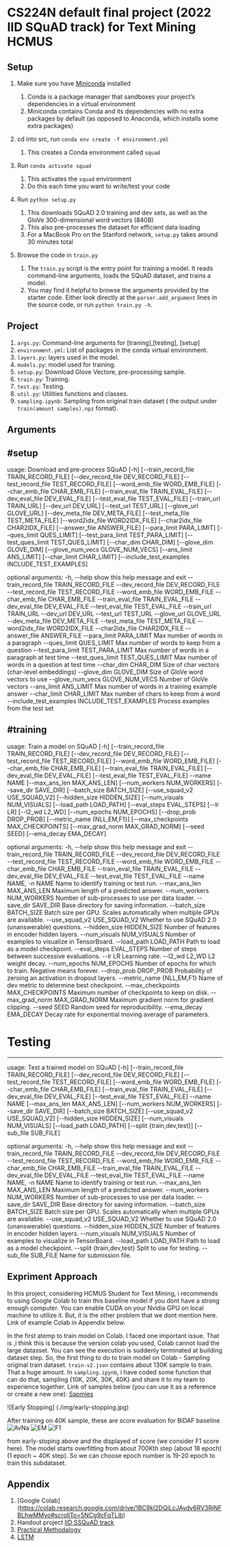 # CS224N default final project (2022 IID SQuAD track) for Text Mining HCMUS

## Setup

1. Make sure you have [Miniconda](https://conda.io/docs/user-guide/install/index.html#regular-installation) installed

   1. Conda is a package manager that sandboxes your project’s dependencies in a virtual environment
   2. Miniconda contains Conda and its dependencies with no extra packages by default (as opposed to Anaconda, which installs some extra packages)

2. cd into src, run `conda env create -f environment.yml`

   1. This creates a Conda environment called `squad`

3. Run `conda activate squad`

   1. This activates the `squad` environment
   2. Do this each time you want to write/test your code

4. Run `python setup.py`

   1. This downloads SQuAD 2.0 training and dev sets, as well as the GloVe 300-dimensional word vectors (840B)
   2. This also pre-processes the dataset for efficient data loading
   3. For a MacBook Pro on the Stanford network, `setup.py` takes around 30 minutes total

5. Browse the code in `train.py`
   1. The `train.py` script is the entry point for training a model. It reads command-line arguments, loads the SQuAD dataset, and trains a model.
   2. You may find it helpful to browse the arguments provided by the starter code. Either look directly at the `parser.add_argument` lines in the source code, or run `python train.py -h`.

## Project

1. `args.py`: Command-line arguments for [traning],[testing], [setup]
2. `environment.yml`: List of packages in the conda virtual environment.
3. `layers.py`: layers used in the model.
4. `models.py`: model used for training.
5. `setup.py`: Download Glove Vectore, pre-processing sample.
6. `train.py`: Training.
7. `test.py`: Testing.
8. `util.py`: Utilities functions and classes.
9. `sampling.ipynb`: Sampling from original train dataset ( the output under `train(amount samples).npz` format).

## Arguments

## #setup

usage: Download and pre-process SQuAD [-h] [--train_record_file TRAIN_RECORD_FILE] [--dev_record_file DEV_RECORD_FILE]
[--test_record_file TEST_RECORD_FILE] [--word_emb_file WORD_EMB_FILE] [--char_emb_file CHAR_EMB_FILE]
[--train_eval_file TRAIN_EVAL_FILE] [--dev_eval_file DEV_EVAL_FILE] [--test_eval_file TEST_EVAL_FILE]
[--train_url TRAIN_URL] [--dev_url DEV_URL] [--test_url TEST_URL] [--glove_url GLOVE_URL]
[--dev_meta_file DEV_META_FILE] [--test_meta_file TEST_META_FILE] [--word2idx_file WORD2IDX_FILE]
[--char2idx_file CHAR2IDX_FILE] [--answer_file ANSWER_FILE] [--para_limit PARA_LIMIT] [--ques_limit QUES_LIMIT]
[--test_para_limit TEST_PARA_LIMIT] [--test_ques_limit TEST_QUES_LIMIT] [--char_dim CHAR_DIM]
[--glove_dim GLOVE_DIM] [--glove_num_vecs GLOVE_NUM_VECS] [--ans_limit ANS_LIMIT] [--char_limit CHAR_LIMIT]
[--include_test_examples INCLUDE_TEST_EXAMPLES]

optional arguments:
-h, --help show this help message and exit
--train_record_file TRAIN_RECORD_FILE
--dev_record_file DEV_RECORD_FILE
--test_record_file TEST_RECORD_FILE
--word_emb_file WORD_EMB_FILE
--char_emb_file CHAR_EMB_FILE
--train_eval_file TRAIN_EVAL_FILE
--dev_eval_file DEV_EVAL_FILE
--test_eval_file TEST_EVAL_FILE
--train_url TRAIN_URL
--dev_url DEV_URL
--test_url TEST_URL
--glove_url GLOVE_URL
--dev_meta_file DEV_META_FILE
--test_meta_file TEST_META_FILE
--word2idx_file WORD2IDX_FILE
--char2idx_file CHAR2IDX_FILE
--answer_file ANSWER_FILE
--para_limit PARA_LIMIT
Max number of words in a paragraph
--ques_limit QUES_LIMIT
Max number of words to keep from a question
--test_para_limit TEST_PARA_LIMIT
Max number of words in a paragraph at test time
--test_ques_limit TEST_QUES_LIMIT
Max number of words in a question at test time
--char_dim CHAR_DIM Size of char vectors (char-level embeddings)
--glove_dim GLOVE_DIM
Size of GloVe word vectors to use
--glove_num_vecs GLOVE_NUM_VECS
Number of GloVe vectors
--ans_limit ANS_LIMIT
Max number of words in a training example answer
--char_limit CHAR_LIMIT
Max number of chars to keep from a word
--include_test_examples INCLUDE_TEST_EXAMPLES
Process examples from the test set

## #training

usage: Train a model on SQuAD [-h] [--train_record_file TRAIN_RECORD_FILE] [--dev_record_file DEV_RECORD_FILE] [--test_record_file TEST_RECORD_FILE]
[--word_emb_file WORD_EMB_FILE] [--char_emb_file CHAR_EMB_FILE] [--train_eval_file TRAIN_EVAL_FILE]
[--dev_eval_file DEV_EVAL_FILE] [--test_eval_file TEST_EVAL_FILE] --name NAME [--max_ans_len MAX_ANS_LEN]
[--num_workers NUM_WORKERS] [--save_dir SAVE_DIR] [--batch_size BATCH_SIZE] [--use_squad_v2 USE_SQUAD_V2]
[--hidden_size HIDDEN_SIZE] [--num_visuals NUM_VISUALS] [--load_path LOAD_PATH] [--eval_steps EVAL_STEPS] [--lr LR]
[--l2_wd L2_WD] [--num_epochs NUM_EPOCHS] [--drop_prob DROP_PROB] [--metric_name {NLL,EM,F1}]
[--max_checkpoints MAX_CHECKPOINTS] [--max_grad_norm MAX_GRAD_NORM] [--seed SEED] [--ema_decay EMA_DECAY]

optional arguments:
-h, --help show this help message and exit
--train_record_file TRAIN_RECORD_FILE
--dev_record_file DEV_RECORD_FILE
--test_record_file TEST_RECORD_FILE
--word_emb_file WORD_EMB_FILE
--char_emb_file CHAR_EMB_FILE
--train_eval_file TRAIN_EVAL_FILE
--dev_eval_file DEV_EVAL_FILE
--test_eval_file TEST_EVAL_FILE
--name NAME, -n NAME Name to identify training or test run.
--max_ans_len MAX_ANS_LEN Maximum length of a predicted answer.
--num_workers NUM_WORKERS Number of sub-processes to use per data loader.
--save_dir SAVE_DIR Base directory for saving information.
--batch_size BATCH_SIZE Batch size per GPU. Scales automatically when multiple GPUs are available.
--use_squad_v2 USE_SQUAD_V2 Whether to use SQuAD 2.0 (unanswerable) questions.
--hidden_size HIDDEN_SIZE Number of features in encoder hidden layers.
--num_visuals NUM_VISUALS Number of examples to visualize in TensorBoard.
--load_path LOAD_PATH Path to load as a model checkpoint.
--eval_steps EVAL_STEPS Number of steps between successive evaluations.
--lr LR Learning rate.
--l2_wd L2_WD L2 weight decay.
--num_epochs NUM_EPOCHS Number of epochs for which to train. Negative means forever.
--drop_prob DROP_PROB Probability of zeroing an activation in dropout layers.
--metric_name {NLL,EM,F1} Name of dev metric to determine best checkpoint.
--max_checkpoints MAX_CHECKPOINTS Maximum number of checkpoints to keep on disk.
--max_grad_norm MAX_GRAD_NORM Maximum gradient norm for gradient clipping.
--seed SEED Random seed for reproducibility.
--ema_decay EMA_DECAY Decay rate for exponential moving average of parameters.

# Testing

---

usage: Test a trained model on SQuAD [-h] [--train_record_file TRAIN_RECORD_FILE] [--dev_record_file DEV_RECORD_FILE] [--test_record_file TEST_RECORD_FILE]
[--word_emb_file WORD_EMB_FILE] [--char_emb_file CHAR_EMB_FILE] [--train_eval_file TRAIN_EVAL_FILE]
[--dev_eval_file DEV_EVAL_FILE] [--test_eval_file TEST_EVAL_FILE] --name NAME [--max_ans_len MAX_ANS_LEN]
[--num_workers NUM_WORKERS] [--save_dir SAVE_DIR] [--batch_size BATCH_SIZE] [--use_squad_v2 USE_SQUAD_V2]
[--hidden_size HIDDEN_SIZE] [--num_visuals NUM_VISUALS] [--load_path LOAD_PATH] [--split {train,dev,test}]
[--sub_file SUB_FILE]

optional arguments:
-h, --help show this help message and exit
--train_record_file TRAIN_RECORD_FILE
--dev_record_file DEV_RECORD_FILE
--test_record_file TEST_RECORD_FILE
--word_emb_file WORD_EMB_FILE
--char_emb_file CHAR_EMB_FILE
--train_eval_file TRAIN_EVAL_FILE
--dev_eval_file DEV_EVAL_FILE
--test_eval_file TEST_EVAL_FILE
--name NAME, -n NAME Name to identify training or test run.
--max_ans_len MAX_ANS_LEN
Maximum length of a predicted answer.
--num_workers NUM_WORKERS
Number of sub-processes to use per data loader.
--save_dir SAVE_DIR Base directory for saving information.
--batch_size BATCH_SIZE
Batch size per GPU. Scales automatically when multiple GPUs are available.
--use_squad_v2 USE_SQUAD_V2
Whether to use SQuAD 2.0 (unanswerable) questions.
--hidden_size HIDDEN_SIZE
Number of features in encoder hidden layers.
--num_visuals NUM_VISUALS
Number of examples to visualize in TensorBoard.
--load_path LOAD_PATH
Path to load as a model checkpoint.
--split {train,dev,test}
Split to use for testing.
--sub_file SUB_FILE Name for submission file.

## Expriment Approach

In this project, considering HCMUS Student for Text Mining, i recommends to using Google Colab to train this baseline model if you dont have a strong enough computer. You can enable CUDA on your Nvidia GPU on local machine to utilize it.
But, it is the other problem that we dont mention here. Link of example Colab in Appendix below.

In the first atemp to train model on Colab. I faced one important issue. That is ,i think this is because the version colab you used, Colab cannot load the large datasset. You can see the execution is suddenly terminated at building dataset step.
So, the first thing to do to train model on Colab - Sampling original train dataset. `train-v2.json` contains about 130K sample to train. That a huge amount.
In `sampling.ipynb`, i have coded some function that can do that, sampling {10K, 20K, 30K, 40K} and share it to my team to experience together. Link of samples below (you can use it as a reference or create a new one):
[Sapmles](https://drive.google.com/drive/folders/1ozRICdlw_mrpaWUSTVFHWHbU8lbrhr0t?usp=sharing)

![Early Stopping] (./img/early-stopping.jpg)

After training on 40K sample, these are score evaluation for BiDAF baseline
![AvNa](./img/AvNA.png)
![EM](./img/EM.png)
![F1](./img/F1.png)

from early-stoping above and the displayed of score (we consider F1 score here). The model starts overfitting from about 700Kth step (about 18 epoch)(1 epoch ~ 40K step). So we can choose epoch number is 19-20 epoch to train this subdataset.

## Appendix

1. [Google Colab] (https://colab.research.google.com/drive/1BC9kl2DQjLcJAydv6RV3RjNFBLhwMMyo#scrollTo=5NCg9cFqTLib)
2. Handout project [IID SSQuAD track](https://web.stanford.edu/class/archive/cs/cs224n/cs224n.1224/project/default-final-project-handout-squad-track.pdf)
3. [Practical Methodalogy](https://www.deeplearningbook.org/contents/guidelines.html)
4. [LSTM](https://d2l.ai/chapter_recurrent-modern/lstm.html)
